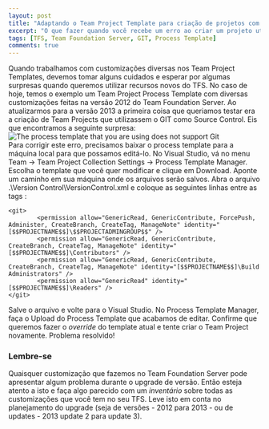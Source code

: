 ```yaml
---
layout: post
title: "Adaptando o Team Project Template para criação de projetos com GIT"
excerpt: "O que fazer quando você recebe um erro ao criar um projeto utilizando o Git no TFS"
tags: [TFS, Team Foundation Server, GIT, Process Template]
comments: true
---
```


Quando trabalhamos com customizações diversas nos Team Project Templates, devemos tomar alguns cuidados e esperar por algumas surpresas quando queremos utilizar recursos novos do TFS. No caso de hoje, temos o exemplo um Team Project Process Template com diversas customizações feitas na versão 2012 do Team Foundation Server. Ao atualizarmos para a versão 2013 a primeira coisa que queriamos testar era a criação de Team Projects que utilizassem o GIT como Source Control. Eis que encontramos a seguinte surpresa:
<br/>
![The process template that you are using does not support Git]({{site.url}}/images/Create-Project-Git-Error.png)
<br/>
Para corrigir este erro, precisamos baixar o process template para a máquina local para que possamos editá-lo. No Visual Studio, vá no menu Team -> Team Project Collection Settings -> Process Template Manager. Escolha o template que você quer modificar e clique em Download. Aponte um caminho em sua máquina onde os arquivos serão salvos. Abra o arquivo .\Version Control\VersionControl.xml e coloque as seguintes linhas entre as tags <taskXml>:

```
<git>
        <permission allow="GenericRead, GenericContribute, ForcePush, Administer, CreateBranch, CreateTag, ManageNote" identity="[$$PROJECTNAME$$]\$$PROJECTADMINGROUP$$" />
        <permission allow="GenericRead, GenericContribute, CreateBranch, CreateTag, ManageNote" identity="[$$PROJECTNAME$$]\Contributors" />
        <permission allow="GenericRead, GenericContribute, CreateBranch, CreateTag, ManageNote" identity="[$$PROJECTNAME$$]\Build Administrators" />
        <permission allow="GenericRead" identity="[$$PROJECTNAME$$]\Readers" />        
</git>
```

Salve o arquivo e volte para o Visual Studio. No Process Template Manager, faça o Upload do Process Template que acabamos de editar. Confirme que queremos fazer o *override* do template atual e tente criar o Team Project novamente. Problema resolvido!

### Lembre-se
Quaisquer customização que fazemos no Team Foundation Server pode apresentar algum problema durante o upgrade de versão. Então esteja atento a isto e faça algo parecido com um *inventário* sobre todas as customizações que você tem no seu TFS. Leve isto em conta no planejamento do upgrade (seja de versões - 2012 para 2013 - ou de updates - 2013 update 2 para update 3).






